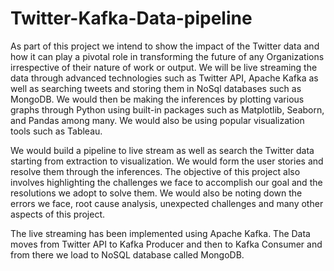 # Twitter-Kafka-Data-pipeline

As part of this project we intend to show the impact of the Twitter data and how it can play a pivotal role in transforming the future of any Organizations irrespective of their nature of work or output. We will be live streaming the data through advanced technologies such as Twitter API, Apache Kafka as well as searching tweets and storing them in NoSql databases such as MongoDB. We would then be making the inferences by plotting various graphs through Python using built-in packages such as Matplotlib, Seaborn, and Pandas among many. We would also be using popular visualization tools such as Tableau.

We would build a pipeline to live stream as well as search the Twitter data starting from extraction to visualization. We would form the user stories and resolve them through the inferences. The objective of this project also involves highlighting the challenges we face to accomplish our goal and the resolutions we adopt to solve them.  We would also be noting down the errors we face, root cause analysis, unexpected challenges and many other aspects of this project.

The live streaming has been implemented using Apache Kafka. The Data moves from Twitter API to Kafka Producer and then to Kafka Consumer and from there we load to NoSQL database called MongoDB. 

